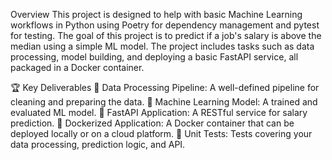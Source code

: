 Overview
This project is designed to help with basic Machine Learning workflows in Python using Poetry for dependency management and pytest for testing. The goal of this project is to predict if a job's salary is above the median using a simple ML model. The project includes tasks such as data processing, model building, and deploying a basic FastAPI service, all packaged in a Docker container.

🏆 Key Deliverables
🧹 Data Processing Pipeline: A well-defined pipeline for cleaning and preparing the data.
🧠 Machine Learning Model: A trained and evaluated ML model.
🔌 FastAPI Application: A RESTful service for salary prediction.
🐳 Dockerized Application: A Docker container that can be deployed locally or on a cloud platform.
🧪 Unit Tests: Tests covering your data processing, prediction logic, and API.
